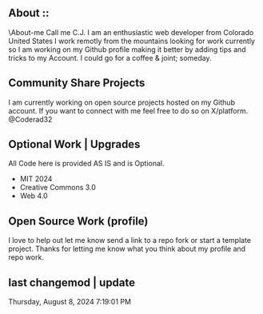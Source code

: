 ## About ::

\About-me
Call me C.J. I am an enthusiastic web developer from Colorado
United States I work remotly from the mountains looking for work 
currently so I am working on my Github profile making it better by adding
tips and tricks to my Account. I could go for a coffee & joint; someday.

## Community Share Projects
I am currently working on open source projects hosted on my Github account.
If you want to connect with me feel free to do so on X/platform. @Coderad32

## Optional Work | Upgrades
All Code here is provided AS IS and is Optional.

- MIT 2024
- Creative Commons 3.0
- Web 4.0

## Open Source Work (profile)
I love to help out let me know send a link to a repo fork or start a template project.
Thanks for letting me know what you think about my profile and repo work.

## last changemod | update
Thursday, August 8, 2024 7:19:01 PM
